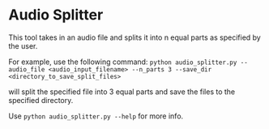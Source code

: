 # Audio Splitter
This tool takes in an audio file and splits it into n equal parts as specified by the user.

For example, use the following command:
`python audio_splitter.py --audio_file <audio_input_filename> --n_parts 3 --save_dir <directory_to_save_split_files>`

will split the specified file into 3 equal parts and save the files to the specified directory.

Use `python audio_splitter.py --help` for more info.